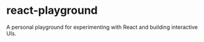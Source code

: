# react-playground
A personal playground for experimenting with React and building interactive UIs.
